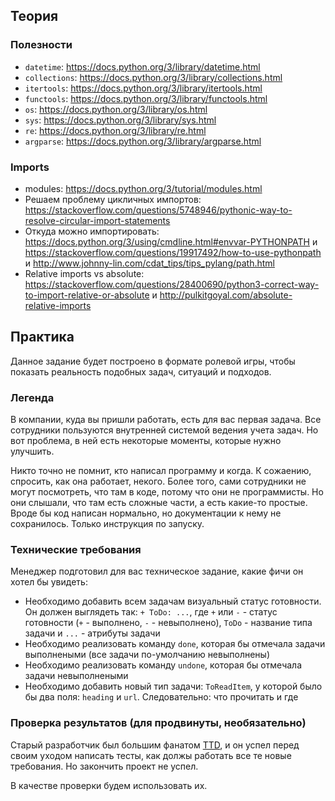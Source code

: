 ## Теория

### Полезности

- `datetime`: https://docs.python.org/3/library/datetime.html
- `collections`: https://docs.python.org/3/library/collections.html
- `itertools`: https://docs.python.org/3/library/itertools.html
- `functools`: https://docs.python.org/3/library/functools.html
- `os`: https://docs.python.org/3/library/os.html
- `sys`: https://docs.python.org/3/library/sys.html
- `re`: https://docs.python.org/3/library/re.html
- `argparse`: https://docs.python.org/3/library/argparse.html

### Imports

- modules: https://docs.python.org/3/tutorial/modules.html
- Решаем проблему цикличных импортов: https://stackoverflow.com/questions/5748946/pythonic-way-to-resolve-circular-import-statements
- Откуда можно импортировать: https://docs.python.org/3/using/cmdline.html#envvar-PYTHONPATH и https://stackoverflow.com/questions/19917492/how-to-use-pythonpath и http://www.johnny-lin.com/cdat_tips/tips_pylang/path.html
- Relative imports vs absolute: https://stackoverflow.com/questions/28400690/python3-correct-way-to-import-relative-or-absolute и http://pulkitgoyal.com/absolute-relative-imports


## Практика

Данное задание будет построено в формате ролевой игры, чтобы показать реальность подобных задач, ситуаций и подходов.

### Легенда

В компании, куда вы пришли работать, есть для вас первая задача.
Все сотрудники пользуются внутренней системой ведения учета задач.
Но вот проблема, в ней есть некоторые моменты, которые нужно улучшить.

Никто точно не помнит, кто написал программу и когда.
К сожаению, спросить, как она работает, некого.
Более того, сами сотрудники не могут посмотреть, что там в коде, потому что они не программисты.
Но они слышали, что там есть сложные части, а есть какие-то простые.
Вроде бы код написан нормально, но документации к нему не сохранилось.
Только инструкция по запуску.

### Технические требования

Менеджер подготовил для вас техническое задание, какие фичи он хотел бы увидеть:

- Необходимо добавить всем задачам визуальный статус готовности. Он должен выглядеть так: `+ ToDo: ...`, где `+` или `-` - статус готовности (`+` - выполнено, `-` - невыполнено), `ToDo` - название типа задачи и `...` - атрибуты задачи
- Необходимо реализовать команду `done`, которая бы отмечала задачи выполнеными (все задачи по-умолчанию невыполнены)
- Необходимо реализовать команду `undone`, которая бы отмечала задачи невыполнеными
- Необходимо добавить новый тип задачи: `ToReadItem`, у которой было бы два поля: `heading` и `url`. Следовательно: что прочитать и где

### Проверка результатов (для продвинуты, необязательно)

Старый разработчик был большим фанатом [TTD](https://en.wikipedia.org/wiki/Test-driven_development), и он успел перед своим уходом написать тесты, как должы работать все те новые требования.
Но закончить проект не успел.

В качестве проверки будем использовать их.
